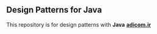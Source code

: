 Design Patterns for Java
-------------
This repository is for design patterns with **Java**
**[adicom.ir](http://www.adicom.ir/)**
